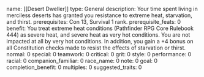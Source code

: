 name: [[Desert Dweller]]
type: General
description: Your time spent living in merciless deserts has granted you resistance to extreme heat, starvation, and thirst.
prerequisites: Con 13, Survival 1 rank.
prerequisite_feats: 0
benefit: You treat extreme heat conditions (Pathfinder RPG Core Rulebook 444) as severe heat, and severe heat as very hot conditions. You are not impacted at all by very hot conditions. In addition, you gain a +4 bonus on all Constitution checks made to resist the effects of starvation or thirst.
normal: 0
special: 0
teamwork: 0
critical: 0
grit: 0
style: 0
performance: 0
racial: 0
companion_familiar: 0
race_name: 0
note: 0
goal: 0
completion_benefit: 0
multiples: 0
suggested_traits: 0
